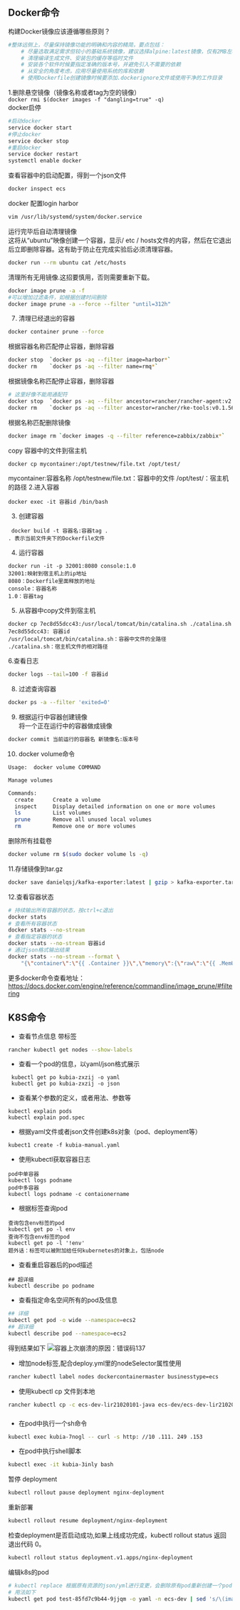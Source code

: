 ## Docker命令
构建Docker镜像应该遵循哪些原则？
```bash
#整体远侧上，尽量保持镜像功能的明确和内容的精简，要点包括： 
    # 尽量选取满足需求但较小的基础系统镜像，建议选择alpine:latest镜像，仅有2MB左右 
    # 清理编译生成文件、安装包的缓存等临时文件 
    # 安装各个软件时候要指定准确的版本号，并避免引入不需要的依赖 
    # 从安全的角度考虑，应用尽量使用系统的库和依赖 
    # 使用Dockerfile创建镜像时候要添加.dockerignore文件或使用干净的工作目录
```
1.删除悬空镜像（镜像名称或者tag为空的镜像）  
```docker rmi $(docker images -f "dangling=true" -q)```  
docker启停
```bash
#启动docker
service docker start
#停止docker
service docker stop
#重启docker
service docker restart
systemctl enable docker
```
查看容器中的启动配置，得到一个json文件
```bash
docker inspect ecs
```

docker 配置login harbor
```bash
vim /usr/lib/systemd/system/docker.service

```
运行完毕后自动清理镜像  
这将从“ubuntu”映像创建一个容器，显示/ etc / hosts文件的内容，然后在它退出后立即删除容器。这有助于防止在完成实验后必须清理容器。
```bash
docker run --rm ubuntu cat /etc/hosts
```
清理所有无用镜像.这招要慎用，否则需要重新下载。  
```bash
docker image prune -a -f
#可以增加过滤条件，如根据创建时间删除
docker image prune -a --force --filter "until=312h"
```
7. 清理已经退出的容器
```bash
docker container prune --force
```
根据容器名称匹配停止容器，删除容器
```bash
docker stop  `docker ps -aq --filter image=harbor*`
docker rm    `docker ps -aq --filter name=rmq*`
```
根据镜像名称匹配停止容器，删除容器
```bash
# 这里好像不能用通配符
docker stop  `docker ps -aq --filter ancestor=rancher/rancher-agent:v2.4.2`
docker rm    `docker ps -aq --filter ancestor=rancher/rke-tools:v0.1.56` -f
```
根据名称匹配删除镜像
```bash
docker image rm `docker images -q --filter reference=zabbix/zabbix*`

```
copy 容器中的文件到宿主机
```bash
docker cp mycontainer:/opt/testnew/file.txt /opt/test/
```
mycontainer:容器名称
/opt/testnew/file.txt：容器中的文件
/opt/test/：宿主机的路径
2.进入容器
```
docker exec -it 容器id /bin/bash
```
3. 创建容器
```
 docker build -t 容器名:容器tag .
. 表示当前文件夹下的Dockerfile文件
```
4. 运行容器
```
docker run -it -p 32001:8080 console:1.0
32001:映射到宿主机上的ip地址
8080：Dockerfile里面释放的地址
console：容器名称
1.0：容器tag
```
5. 从容器中copy文件到宿主机
```
docker cp 7ec8d55dcc43:/usr/local/tomcat/bin/catalina.sh ./catalina.sh
7ec8d55dcc43: 容器id
/usr/local/tomcat/bin/catalina.sh：容器中文件的全路径
./catalina.sh：宿主机文件的相对路径
```
6.查看日志
```bash
docker logs --tail=100 -f 容器id 
```

8. 过滤查询容器
```bash
docker ps -a --filter 'exited=0'
```
9. 根据运行中容器创建镜像  
将一个正在运行中的容器做成镜像
```bash
docker commit 当前运行的容器名 新镜像名:版本号
```
10. docker volume命令
```bash
Usage:	docker volume COMMAND

Manage volumes

Commands:
  create      Create a volume
  inspect     Display detailed information on one or more volumes
  ls          List volumes
  prune       Remove all unused local volumes
  rm          Remove one or more volumes
```
删除所有挂载卷
```bash
docker volume rm $(sudo docker volume ls -q)
```

11.存储镜像到tar.gz
```bash
docker save danielqsj/kafka-exporter:latest | gzip > kafka-exporter.tar.gz
```
12.查看容器状态
```bash
# 持续输出所有容器的状态，按ctrl+c退出
docker stats
# 查看所有容器状态
docker stats --no-stream
# 查看指定容器的状态
docker stats --no-stream 容器id
# 通过json格式输出结果
docker stats --no-stream --format \
    "{\"container\":\"{{ .Container }}\",\"memory\":{\"raw\":\"{{ .MemUsage }}\",\"percent\":\"{{ .MemPerc }}\"},\"cpu\":\"{{ .CPUPerc }}\"}"
```
更多docker命令查看地址：https://docs.docker.com/engine/reference/commandline/image_prune/#filtering
## K8S命令
+ 查看节点信息 带标签
```bash
rancher kubectl get nodes --show-labels
```
+ 查看一个pod的信息，以yaml/json格式展示
```
 kubectl get po kubia-zxzij -o yaml 
 kubectl get po kubia-zxzij -o json 
```
+ 查看某个参数的定义，或者用法、参数等  
```
kubectl explain pods 
kubectl explain pod.spec 
```
+ 根据yaml文件或者json文件创建k8s对象（pod、deployment等）
```
kubect1 create -f kubia-manual.yaml 
```
+ 使用kubectl获取容器日志
```
pod中单容器
kubectl logs podname 
pod中多容器
kubectl logs podname -c contaionername
```
+ 根据标签查询pod  
```
查询包含env标签的pod
kubectl get po -l env
查询不包含env标签的pod
kubectl get po -l '!env'
题外话：标签可以被附加给任何kubernetes的对象上，包括node
```
+ 查看重启容器后的pod描述
```
## 超详细
kubectl describe po podname 
```
+ 查看指定命名空间所有的pod及信息
```bash
## 详细
kubectl get pod -o wide --namespace=ecs2
## 超详细
kubectl describe pod --namespace=ecs2
```
得到结果如下
![容器上次崩溃的原因：错误码137](../images/企业微信截图_15773468618763.png)  
+ 增加node标签,配合deploy.yml里的nodeSelector属性使用
```bash
rancher kubectl label nodes dockercontainermaster businesstype=ecs

```
+ 使用kubectl cp 文件到本地
```bash
rancher kubectl cp -c ecs-dev-lir21020101-java ecs-dev/ecs-dev-lir21020101-55b48df98c-7jb8j:app.jar app.jar
```
###
+ 在pod中执行一个sh命令
```bash
kubectl exec kubia-7nogl -- curl -s http: //10 .111. 249 .153
```
+ 在pod中执行shell脚本
```bash
kubectl exec -it kubia-3inly bash
```
暂停 deployment
```bash
kubectl rollout pause deployment nginx-deployment

```
重新部署
```bash
kubectl rollout resume deployment/nginx-deployment
```
检查deployment是否启动成功,如果上线成功完成，kubectl rollout status 返回退出代码 0。
```bash
kubectl rollout status deployment.v1.apps/nginx-deployment
```
编辑k8s的pod
```bash
# kubectl replace 根据原有资源的json/yml进行变更，会删除原有pod重新创建一个pod
# 用法如下
kubectl get pod test-85fd7c9b44-9jjqm -o yaml -n ecs-dev | sed 's/\(image: redis\):.*$/\1:5.0/' | kubectl replace --force -f -

```

